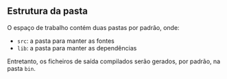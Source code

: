 ## Estrutura da pasta

O espaço de trabalho contém duas pastas por padrão, onde:

- `src`: a pasta para manter as fontes
- `lib`: a pasta para manter as dependências

Entretanto, os ficheiros de saída compilados serão gerados, por padrão, na pasta `bin`.